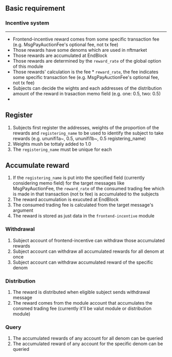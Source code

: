 ## Basic requirement

### Incentive system

---

- Frontend-incentive reward comes from some specific transaction fee (e.g. MsgPayAuctionFee's optional fee, not tx fee)
- Those rewards have some denoms which are used in nftmarket
- Those rewards are accumulated at EndBlock
- Those rewards are determined by the `reward_rate` of the global option of this module
- Those rewards' calculation is the fee * `reward_rate`, the fee indicates some specific transaction fee (e.g. MsgPayAuctionFee's optional fee, not tx fee)
- Subjects can decide the wights and each addresses of the distribution amount of the reward in trasaction memo field (e.g. one: 0.5, two: 0.5)
- 
## Register

1. Subjects first register the addresses, weights of the proportion of the rewards and `registering_name` to be used to identify the subject to take rewards (e.g. ununifi1a~, 0.5, ununifi1b~, 0.5 registering_name)
1. Weights mush be tottaly added to 1.0
1. The `registering_name` must be unique for each

## Accumulate reward

1. If the `registering_name` is put into the specified field (currently considering memo field) for the target messages like MsgPayAuctionFee, the `reward_rate` of the consumed trading fee which is made in that transaction (not tx fee) is accumulated to the subjects
1. The reward accumulation is exucuted at EndBlock
1. The consumed trading fee is calculated from the target message's argument
1. The reward is stored as just data in the `frontend-incentive` module

### Withdrawal

1. Subject account of frontend-incentive can withdraw those accumulated rewards
1. Subject account can withdraw all accumulated rewards for all denom at once
1. Subject account can withdraw accumulated reward of the specific denom

### Distribution

1. The reward is distributed when eligible subject sends withdrawal message
1. The reward comes from the module account that accumulates the consmed trading fee (currently it'll be valut module or distribution module)


### Query

1. The accumulated rewards of any account for all denom can be queried
1. The accumulated reward of any account for the specific denom can be queried

